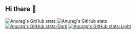 ## Hi there 👋

<!--
**CopyingAndLearning/CopyingAndLearning** is a ✨ _special_ ✨ repository because its `README.md` (this file) appears on your GitHub profile.

Here are some ideas to get you started:

- 🔭 I’m currently working on ...
- 🌱 I’m currently learning ...
- 👯 I’m looking to collaborate on ...
- 🤔 I’m looking for help with ...
- 💬 Ask me about ...
- 📫 How to reach me: ...
- 😄 Pronouns: ...
- ⚡ Fun fact: ...
-->
![Anurag's GitHub stats](https://github-readme-stats.vercel.app/api?username=CopyingAndLearning&show_icons=true&theme=transparent)
![Anurag's GitHub stats](https://github-readme-stats.vercel.app/api?username=CopyingAndLearning&show_icons=true&bg_color=00000000)
[![Anurag's GitHub stats-Dark](https://github-readme-stats.vercel.app/api?username=CopyingAndLearning&show_icons=true&theme=dark#gh-dark-mode-only)](https://github.com/anuraghazra/github-readme-stats#gh-dark-mode-only)
[![Anurag's GitHub stats-Light](https://github-readme-stats.vercel.app/api?username=CopyingAndLearning&show_icons=true&theme=default#gh-light-mode-only)](https://github.com/anuraghazra/github-readme-stats#gh-light-mode-only)
